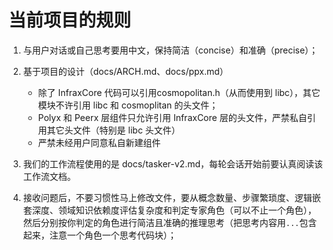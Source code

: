 # 当前项目的规则

1. 与用户对话或自己思考要用中文，保持简洁（concise）和准确（precise）；
2. 基于项目的设计（docs/ARCH.md、docs/ppx.md）
    - 除了 InfraxCore 代码可以引用cosmopolitan.h（从而使用到 libc），其它模块不许引用 libc 和 cosmoplitan 的头文件；
    - Polyx 和 Peerx 层组件只允许引用 InfraxCore 层的头文件，严禁私自引用其它头文件（特别是 libc 头文件）
    - 严禁未经用户同意私自新建组件

3. 我们的工作流程使用的是 docs/tasker-v2.md，每轮会话开始前要认真阅读该工作流文档。

4. 接收问题后，不要习惯性马上修改文件，要从概念数量、步骤繁琐度、逻辑嵌套深度、领域知识依赖度评估复杂度和判定专家角色（可以不止一个角色），然后分别按你判定的角色进行简洁且准确的推理思考（把思考内容用```...```包含起来，注意一个角色一个思考代码块）；



    
